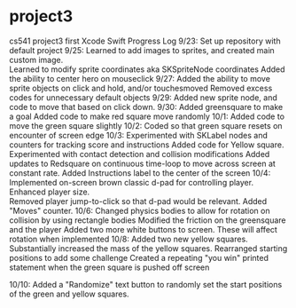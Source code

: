 # project3
cs541 project3 first Xcode Swift
Progress Log
9/23:  Set up repository with default project
9/25: Learned to add images to sprites, and created main custom image.  
         Learned to modify sprite coordinates aka SKSpriteNode coordinates
         Added the ability to center hero on mouseclick
9/27: Added the ability to move sprite objects on click and hold, and/or touchesmoved
        Removed excess codes for unnecessary default objects
9/29: Added new sprite node, and code to move that based on click down. 
9/30: Added greensquare to make a goal
        Added code to make red square move randomly
10/1: Added code to move the green square slightly 
10/2: Coded so that green square resets on encounter of screen edge
10/3: Experimented with SKLabel nodes and counters for tracking score and instructions
        Added code for Yellow square. Experimented with contact detection and collision modifications
        Added updates to Redsquare on continuous time-loop to move across screen at constant rate.
        Added Instructions label to the center of the screen
10/4: Implemented on-screen brown classic d-pad for controlling player.  Enhanced player size.  
        Removed player jump-to-click so that d-pad would be relevant. 
        Added "Moves" counter.
10/6:  Changed physics bodies to allow for rotation on collision by using rectangle bodies
          Modified the friction on the greensquare and the player
          Added two more white buttons to screen.  These will affect rotation when implemented
10/8: Added two new yellow squares. 
          Substantially increased the mass of the yellow squares.
          Rearranged starting positions to add some challenge
          Created a repeating "you win" printed statement when the green square is pushed off screen

10/10: Added a "Randomize" text button to randomly set the start positions of the green and yellow squares.

